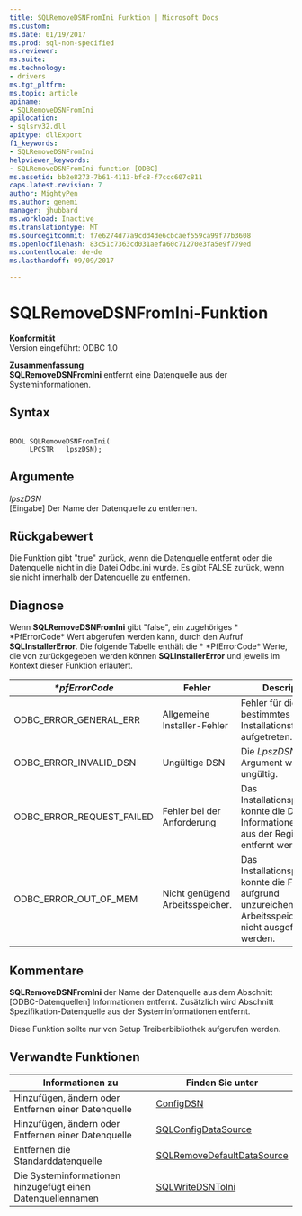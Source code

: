 ```yaml
---
title: SQLRemoveDSNFromIni Funktion | Microsoft Docs
ms.custom: 
ms.date: 01/19/2017
ms.prod: sql-non-specified
ms.reviewer: 
ms.suite: 
ms.technology:
- drivers
ms.tgt_pltfrm: 
ms.topic: article
apiname:
- SQLRemoveDSNFromIni
apilocation:
- sqlsrv32.dll
apitype: dllExport
f1_keywords:
- SQLRemoveDSNFromIni
helpviewer_keywords:
- SQLRemoveDSNFromIni function [ODBC]
ms.assetid: bb2e8273-7b61-4113-bfc8-f7ccc607c811
caps.latest.revision: 7
author: MightyPen
ms.author: genemi
manager: jhubbard
ms.workload: Inactive
ms.translationtype: MT
ms.sourcegitcommit: f7e6274d77a9cdd4de6cbcaef559ca99f77b3608
ms.openlocfilehash: 83c51c7363cd031aefa60c71270e3fa5e9f779ed
ms.contentlocale: de-de
ms.lasthandoff: 09/09/2017

---
```

# <a name="sqlremovedsnfromini-function"></a>SQLRemoveDSNFromIni-Funktion
**Konformität**  
 Version eingeführt: ODBC 1.0  
  
 **Zusammenfassung**  
 **SQLRemoveDSNFromIni** entfernt eine Datenquelle aus der Systeminformationen.  
  
## <a name="syntax"></a>Syntax  
  
```  
  
BOOL SQLRemoveDSNFromIni(  
     LPCSTR   lpszDSN);  
```  
  
## <a name="arguments"></a>Argumente  
 *lpszDSN*  
 [Eingabe] Der Name der Datenquelle zu entfernen.  
  
## <a name="returns"></a>Rückgabewert  
 Die Funktion gibt "true" zurück, wenn die Datenquelle entfernt oder die Datenquelle nicht in die Datei Odbc.ini wurde. Es gibt FALSE zurück, wenn sie nicht innerhalb der Datenquelle zu entfernen.  
  
## <a name="diagnostics"></a>Diagnose  
 Wenn **SQLRemoveDSNFromIni** gibt "false", ein zugehöriges * \*PfErrorCode* Wert abgerufen werden kann, durch den Aufruf **SQLInstallerError**. Die folgende Tabelle enthält die * \*PfErrorCode* Werte, die von zurückgegeben werden können **SQLInstallerError** und jeweils im Kontext dieser Funktion erläutert.  
  
|*\*pfErrorCode*|Fehler|Description|  
|---------------------|-----------|-----------------|  
|ODBC_ERROR_GENERAL_ERR|Allgemeine Installer-Fehler|Fehler für die kein bestimmtes Installationsfehler aufgetreten.|  
|ODBC_ERROR_INVALID_DSN|Ungültige DSN|Die *LpszDSN* Argument war ungültig.|  
|ODBC_ERROR_REQUEST_FAILED|Fehler bei der Anforderung|Das Installationsprogramm konnte die DSN-Informationen nicht aus der Registrierung entfernt werden.|  
|ODBC_ERROR_OUT_OF_MEM|Nicht genügend Arbeitsspeicher.|Das Installationsprogramm konnte die Funktion aufgrund unzureichenden Arbeitsspeichers nicht ausgeführt werden.|  
  
## <a name="comments"></a>Kommentare  
 **SQLRemoveDSNFromIni** der Name der Datenquelle aus dem Abschnitt [ODBC-Datenquellen] Informationen entfernt. Zusätzlich wird Abschnitt Spezifikation-Datenquelle aus der Systeminformationen entfernt.  
  
 Diese Funktion sollte nur von Setup Treiberbibliothek aufgerufen werden.  
  
## <a name="related-functions"></a>Verwandte Funktionen  
  
|Informationen zu|Finden Sie unter|  
|---------------------------|---------|  
|Hinzufügen, ändern oder Entfernen einer Datenquelle|[ConfigDSN](../../../odbc/reference/syntax/configdsn-function.md)|  
|Hinzufügen, ändern oder Entfernen einer Datenquelle|[SQLConfigDataSource](../../../odbc/reference/syntax/sqlconfigdatasource-function.md)|  
|Entfernen die Standarddatenquelle|[SQLRemoveDefaultDataSource](../../../odbc/reference/syntax/sqlremovedefaultdatasource-function.md)|  
|Die Systeminformationen hinzugefügt einen Datenquellennamen|[SQLWriteDSNToIni](../../../odbc/reference/syntax/sqlwritedsntoini-function.md)|

